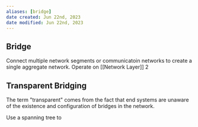 ```yaml
---
aliases: [bridge]
date created: Jun 22nd, 2023
date modified: Jun 22nd, 2023
---
```


## Bridge
Connect multiple network segments or communicatoin networks to create a single aggregate network.
Operate on [[Network Layer]] 2

## Transparent Bridging
The term "transparent" comes from the fact that end systems are unaware of the existence and configuration of bridges in the network.

Use a spanning tree to 